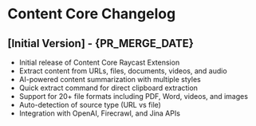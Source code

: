 # Content Core Changelog

## [Initial Version] - {PR_MERGE_DATE}

- Initial release of Content Core Raycast Extension
- Extract content from URLs, files, documents, videos, and audio
- AI-powered content summarization with multiple styles
- Quick extract command for direct clipboard extraction
- Support for 20+ file formats including PDF, Word, videos, and images
- Auto-detection of source type (URL vs file)
- Integration with OpenAI, Firecrawl, and Jina APIs